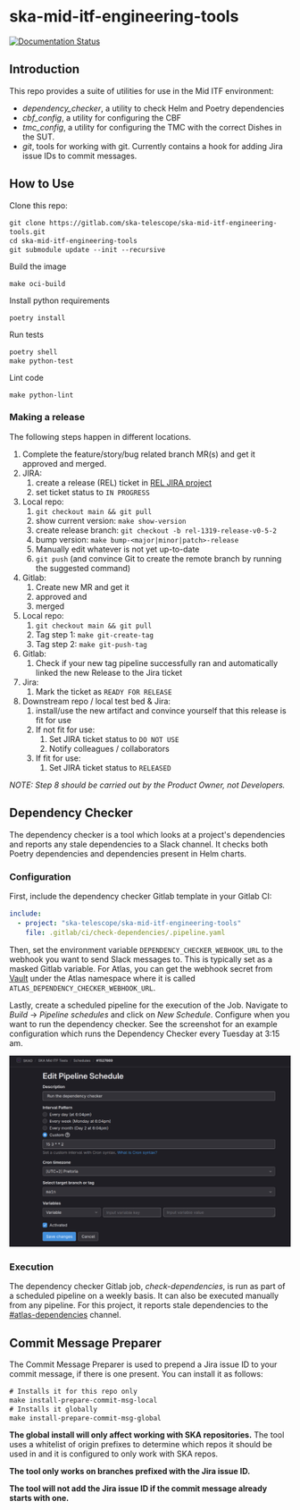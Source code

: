 # ska-mid-itf-engineering-tools

[![Documentation Status](https://readthedocs.org/projects/ska-mid-itf-engineering-tools/badge/?version=latest)](https://developer.skatelescope.org/projects/ska-mid-itf-engineering-tools/en/latest/?badge=latest)

## Introduction

This repo provides a suite of utilities for use in the Mid ITF environment:

* *dependency_checker*, a utility to check Helm and Poetry dependencies
* *cbf_config*, a utility for configuring the CBF
* *tmc_config*, a utility for configuring the TMC with the correct Dishes in the SUT.
* *git*, tools for working with git. Currently contains a hook for adding Jira issue IDs to commit messages.

## How to Use

Clone this repo:

```
git clone https://gitlab.com/ska-telescope/ska-mid-itf-engineering-tools.git
cd ska-mid-itf-engineering-tools
git submodule update --init --recursive
```

Build the image

```
make oci-build
```

Install python requirements

```
poetry install
```

Run tests

```
poetry shell
make python-test
```

Lint code

```
make python-lint
```

### Making a release

The following steps happen in different locations.

1. Complete the feature/story/bug related branch MR(s) and get it approved and merged.
2. JIRA:
   1. create a release (REL) ticket in [REL JIRA project](https://jira.skatelescope.org/secure/Dashboard.jspa?selectPageId=15204)
   2. set ticket status to `IN PROGRESS`
3. Local repo:
   1. `git checkout main && git pull`
   2. show current version: `make show-version`
   3. create release branch: `git checkout -b rel-1319-release-v0-5-2`
   4. bump version: `make bump-<major|minor|patch>-release`
   5. Manually edit whatever is not yet up-to-date
   6. `git push` (and convince Git to create the remote branch by running the suggested command)
4. Gitlab:
   1. Create new MR and get it
   2. approved and
   3. merged
5. Local repo:
   1. `git checkout main && git pull`
   2. Tag step 1: `make git-create-tag`
   3. Tag step 2: `make git-push-tag`
6. Gitlab:
   1. Check if your new tag pipeline successfully ran and automatically linked the new Release to the Jira ticket
7. Jira:
   1. Mark the ticket as `READY FOR RELEASE`
8. Downstream repo / local test bed & Jira:
   1. install/use the new artifact and convince yourself that this release is fit for use
   2. If not fit for use:
      1. Set JIRA ticket status to `DO NOT USE`
      2. Notify colleagues / collaborators
   3. If fit for use:
      1. Set JIRA ticket status to `RELEASED`

*NOTE: Step 8 should be carried out by the Product Owner, not Developers.*

## Dependency Checker

The dependency checker is a tool which looks at a project's dependencies and reports any stale dependencies to a Slack channel. It checks both Poetry dependencies and dependencies present in Helm charts.

### Configuration

First, include the dependency checker Gitlab template in your Gitlab CI:

```yaml
include:
  - project: "ska-telescope/ska-mid-itf-engineering-tools"
    file: .gitlab/ci/check-dependencies/.pipeline.yaml
```

Then, set the environment variable `DEPENDENCY_CHECKER_WEBHOOK_URL` to the webhook you want to send Slack messages to. This is typically set as a masked Gitlab variable. For Atlas, you can get the webhook secret from [Vault](https://vault.skao.int/ui/vault/secrets/kv/kv/groups%252Fska-dev%252Fatlas/) under the Atlas namespace where it is called `ATLAS_DEPENDENCY_CHECKER_WEBHOOK_URL`.

Lastly, create a scheduled pipeline for the execution of the Job. Navigate to *Build* -> *Pipeline schedules* and click on *New Schedule*. Configure when you want to run the dependency checker. See the screenshot for an example configuration which runs the Dependency Checker every Tuesday at 3:15 am.

![Scheduled Pipeline Configuration](static/images/scheduled_pipeline.png)

### Execution

The dependency checker Gitlab job, *check-dependencies*, is run as part of a scheduled pipeline on a weekly basis. It can also be executed manually from any pipeline. For this project, it reports stale dependencies to the [#atlas-dependencies](https://skao.slack.com/archives/C06MR162K24) channel.

## Commit Message Preparer

The Commit Message Preparer is used to prepend a Jira issue ID to your commit message, if there is one present.
You can install it as follows:

```
# Installs it for this repo only
make install-prepare-commit-msg-local
# Installs it globally
make install-prepare-commit-msg-global
```

**The global install will only affect working with SKA repositories.**
The tool uses a whitelist of origin prefixes to determine which repos it should be used in and it is configured to only work with SKA repos.

**The tool only works on branches prefixed with the Jira issue ID.**

**The tool will not add the Jira issue ID if the commit message already starts with one.**
